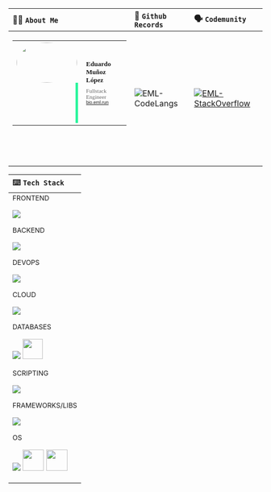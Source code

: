 | 👨‍💻 <code>About Me</code> | 📜 <code>Github Records</code> | 🗣️ <code>Codemunity</code> |
| :- | :- | :- |
| <div> <table style="font-family: Trebuchet MS"> <tbody> <tr> <td> <span class="font" style="font-family:trebuchet ms, arial, helvetica, sans-serif"> <img src="https://s3.us-east-2.amazonaws.com/eml.run/digital_signature.png" alt="" width="120" height="80" style="display: block; border-radius: 50%; margin-right: 1px; margin-top: 1px; float: left"> </span> <div style="width: 5px; height: 80px; background: rgba(9, 244, 142, 0.85); float: right"> <br></div></td><td style="padding-left: 7.7px"> <div> <b> <span class="font" style="font-family:trebuchet ms;"> <span class="size" style="font-size:13px"> Eduardo Muñoz López </span> </span> </b> <br></div><div style="margin-top: 7px"> <span class="colour" style="color:rgb(102, 102, 102)"> <span class="size" style="font-size:11px"> Fullstack Engineer </span> </span> <br></div><div> <a href="https://bio.eml.run" target="_blank"> <span class="colour" style=""> <span class="font" style="font-family:trebuchet ms, arial, helvetica, sans-serif"> <span class="size" style="font-size:9px"> bio.eml.run </span> </span> </span> </a> <br></div></td></tr></tbody> </table> <div> <br></div></div><div style="clear: both"> <br></div><div style="clear: both"> <br></div> | ![EML-CodeLangs](https://github-readme-stats.vercel.app/api/top-langs/?username=eml-bin&layout=compact&theme=merko) | [![EML-StackOverflow](https://github-readme-stackoverflow.vercel.app/?userID=4010240&theme=dark)](https://stackoverflow.com/users/4010240/eduardo-ml) |

| ⌨️ <code>Tech Stack</code> |
| :- |
| <div> <sub>FRONTEND</sub> <p align="left"> <picture> <img src="https://skillicons.dev/icons?i=react,angular,html,css"/> </picture> </p></div><div> <sub>BACKEND</sub> <p align="left"> <picture> <img src="https://skillicons.dev/icons?i=python,java,cs"/> </picture> </p></div><div> <sub>DEVOPS</sub> <p align="left"> <picture> <img src="https://skillicons.dev/icons?i=docker,git,githubactions,gradle,nginx"/> </picture> </p></div><div> <sub>CLOUD</sub> <p align="left"> <picture> <img src="https://skillicons.dev/icons?i=azure,aws,firebase"/> </picture> </p></div><div> <sub>DATABASES</sub> <p align="left"> <picture> <img src="https://skillicons.dev/icons?i=mysql,postgres,sqlite,mongodb"/> </picture> <picture> <img src="https://www.svgrepo.com/show/303229/microsoft-sql-server-logo.svg" width="40" height="40"/> </picture> </p></div><div> <sub>SCRIPTING</sub> <p align="left"> <picture> <img src="https://skillicons.dev/icons?i=powershell,bash"/> </picture> </p></div><div> <sub>FRAMEWORKS/LIBS</sub> <p align="left"> <picture> <img src="https://skillicons.dev/icons?i=flask,django,spring,bootstrap,materialui,d3"/> </picture> </p></div><div> <sub>OS</sub> <p align="left"> <picture> <img src="https://skillicons.dev/icons?i=linux,raspberrypi"/> </picture> <picture> <img width="42" height="42" src="https://user-images.githubusercontent.com/25181517/186884152-ae609cca-8cf1-4175-8d60-1ce1fa078ca2.png"/> </picture> <picture> <img width="42" height="42" src="https://user-images.githubusercontent.com/25181517/186884150-05e9ff6d-340e-4802-9533-2c3f02363ee3.png"/> </picture> </p></div> |

<!--
**eml-bin/eml-bin** is a ✨ _special_ ✨ repository because its `README.md` (this file) appears on your GitHub profile.

Here are some ideas to get you started:

- 🔭 I’m currently working on ...
- 🌱 I’m currently learning ...
- 👯 I’m looking to collaborate on ...
- 🤔 I’m looking for help with ...
- 💬 Ask me about ...
- 📫 How to reach me: ...
- 😄 Pronouns: ...
- ⚡ Fun fact: ...
-->
